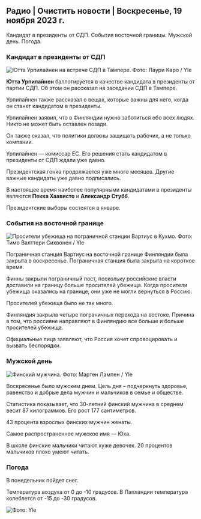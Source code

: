 ## Радио \| Очистить новости \| Воскресенье, 19 ноября 2023 г.

Кандидат в президенты от СДП. События восточной границы. Мужской день. Погода.

### Кандидат в президенты от СДП

![Ютта Урпилайнен на встрече СДП в Тампере. Фото: Лаури Каро / Yle](https://images.cdn.yle.fi/image/upload/c_crop,h_3078,w_5472,x_0,y_536/ar_1.7777777777777777,c_fill,g_faces,h_675,w_1200/dpr_1.0/q_auto:eco/f_auto/fl_lossy/v1700390392/39-12029436559e5d3e7734)

**Ютта Урпилайнен** баллотируется в качестве кандидата в президенты от партии СДП. Об этом он рассказал на заседании СДП в Тампере.

Урпилайнен также рассказал о вещах, которые важны для него, когда он станет кандидатом в президенты.

Урпилайнен заявил, что в Финляндии нужно заботиться обо всех людях. Никто не может быть оставлен позади.

Он также сказал, что политики должны защищать рабочих, а не только компании.

Урпилайнен — комиссар ЕС. Его решения стать кандидатом в президенты от СДП ждали уже давно.

Президентская гонка продолжается уже много месяцев. Другие важные кандидаты уже давно подписались.

В настоящее время наиболее популярными кандидатами в президенты являются **Пекка Хаависто** и **Александр** **Стубб**.

Президентские выборы состоятся в январе.

### События на восточной границе

![Просители убежища на пограничной станции Вартиус в Кухмо. Фото: Тимо Валттери Сихвонен / Yle](https://images.cdn.yle.fi/image/upload/c_crop,h_2312,w_4110,x_1360,y_535/ar_1.7777777777777777,c_fill,g_faces,h_675,w_1200/dpr_1.0/q_auto:eco/f_auto/fl_lossy/v1700313355/39-12026836558740e2c62a)

Пограничная станция Вартиус на восточной границе Финляндии была закрыта в воскресенье. Пограничная станция была закрыта на короткое время.

Финны закрыли пограничный пост, поскольку российские власти доставили на границу больше просителей убежища. Когда просители убежища оказались на границе, они уже не могли вернуться в Россию.

Просителей убежища было не так много.

Финляндия закрыла четыре пограничных перехода на востоке. Причина в том, что россияне направляют в Финляндию все больше и больше просителей убежища.

Официальные лица заявляют, что Россия хочет спровоцировать и вызвать беспорядки.

### Мужской день

![Финский мужчина. Фото: Мартен Лампен / Yle](https://images.cdn.yle.fi/image/upload/c_crop,h_3375,w_6000,x_0,y_164/ar_1.7777777777777777,c_fill,g_faces,h_675,w_1200/dpr_1.0/q_auto:eco/f_auto/fl_lossy/v1700042381/39-1200843655493de62883)

Воскресенье было мужским днем. Цель дня – подчеркнуть здоровье, равенство и добрые дела мужчин и мальчиков в семье и обществе.

Статистика показывает, что 30-летний финский мужчина в среднем весит 87 килограммов. Его рост 177 сантиметров.

43 процента взрослых финских мужчин женаты.

Самое распространенное мужское имя — Юха.

В школе финские мальчики читают хуже девочек. 20 процентов мальчиков плохо умеют читать.

### Погода

В понедельник пойдет снег.

Температура воздуха от 0 до -10 градусов. В Лапландии температура колеблется от -15 до -30 градусов.

![ Фото: Yle](https://images.cdn.yle.fi/image/upload/c_crop,h_1080,w_1919,x_0,y_0/ar_1.7777777777777777,c_fill,g_faces,h_675,w_1200/dpr_1.0/q_auto:eco/f_auto/fl_lossy/v1700408413/39-1203034655a2c36dc32d)